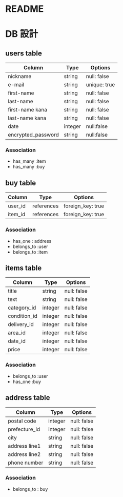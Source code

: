 # README


# DB 設計


## users table

| Column             | Type                | Options                 |
|--------------------|---------------------|-------------------------|
| nickname           | string              | null: false             |
| e-mail             | string              | unique: true            |
| first-name         | string              | null: false             |
| last-name          | string              | null: false             |
| first-name kana    | string              | null: false             |
| last-name kana     | string              | null: false             |
| date               | integer             | null:false              |
| encrypted_password | string              | null:false              |

### Association

* has_many :item
* has_many :buy



## buy table

|Column         | Type       | Options             |
|---------------|------------|---------------------|
| user_id       | references | foreign_key: true   |
| item_id       | references | foreign_key: true   |

### Association

* has_one : address
* belongs_to :user
* belongs_to :item


## items table

| Column                              | Type       | Options           |
|-------------------------------------|------------|-------------------|
| title                               | string     | null: false       |
| text                                | string     | null: false       |
| category_id                         | integer    | null: false       |
| condition_id                        | integer    | null: false       |
| delivery_id                         | integer    | null: false       |
| area_id                             | integer    | null: false       |
| date_id                             | integer    | null: false       |
| price                               | integer    | null: false       |

### Association

* belongs_to :user
* has_one :buy



## address table

| Column        | Type       | Options           |
|---------------|------------|-------------------|
| postal code   | integer    | null: false       |
| prefecture_id | integer    | null: false       |
| city          | string     | null: false       |
| address line1 | string     | null: false       |
| address line2 | string     | null: false       |
| phone number  | string     | null: false       |

### Association
- belongs_to : buy
